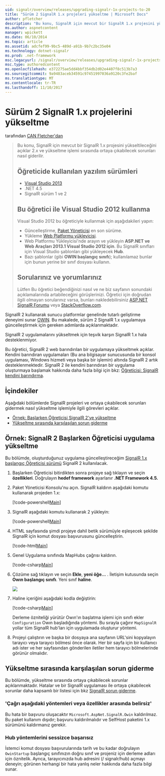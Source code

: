 ```yaml
---
uid: signalr/overview/releases/upgrading-signalr-1x-projects-to-20
title: "Sürüm 2 SignalR 1.x projeleri yükseltme | Microsoft Docs"
author: pfletcher
description: "Bu konu, SignalR için mevcut bir SignalR 1.x projesini yükseltileceğini açıklar 2.x ve yükseltme işlemi sırasında ortaya çıkabilecek sorunları gidermek nasıl..."
ms.author: aspnetcontent
manager: wpickett
ms.date: 06/10/2014
ms.topic: article
ms.assetid: adcfef99-9bc5-489d-a91b-9b7c2bc35e04
ms.technology: dotnet-signalr
ms.prod: .net-framework
msc.legacyurl: /signalr/overview/releases/upgrading-signalr-1x-projects-to-20
msc.type: authoredcontent
ms.openlocfilehash: e372275ae5dd4bbf354db2d02e4407f8c513b7a3
ms.sourcegitcommit: 9a9483aceb34591c97451997036a9120c3fe2baf
ms.translationtype: MT
ms.contentlocale: tr-TR
ms.lasthandoff: 11/10/2017
---
```

<a name="upgrading-signalr-1x-projects-to-version-2"></a>Sürüm 2 SignalR 1.x projelerini yükseltme
====================
tarafından [CAN Fletcher'dan](https://github.com/pfletcher)

> Bu konu, SignalR için mevcut bir SignalR 1.x projesini yükseltileceğini açıklar 2.x ve yükseltme işlemi sırasında ortaya çıkabilecek sorunları nasıl giderilir.
> 
> ## <a name="software-versions-used-in-the-tutorial"></a>Öğreticide kullanılan yazılım sürümleri
> 
> 
> - [Visual Studio 2013](https://www.microsoft.com/visualstudio/eng/2013-downloads)
> - .NET 4.5
> - SignalR sürüm 1 ve 2
>   
> 
> 
> ## <a name="using-visual-studio-2012-with-this-tutorial"></a>Bu öğretici ile Visual Studio 2012 kullanma
> 
> 
> Visual Studio 2012 bu öğreticiyle kullanmak için aşağıdakileri yapın:
> 
> - Güncelleştirme, [Paket Yöneticisi](http://docs.nuget.org/docs/start-here/installing-nuget) en son sürüme.
> - Yükleme [Web Platformu yükleyicisi](https://www.microsoft.com/web/downloads/platform.aspx).
> - Web Platformu Yükleyicisi'nde arayın ve yükleyin **ASP.NET ve Web Araçları 2013.1 Visual Studio 2012 için**. Bu SignalR sınıfları için Visual Studio şablonları gibi yükleyecek **Hub**.
> - Bazı şablonlar (gibi **OWIN başlangıç sınıfı**); kullanılamaz bunlar için bunun yerine bir sınıf dosyası kullanın.
> 
> 
> ## <a name="questions-and-comments"></a>Sorularınız ve yorumlarınız
> 
> Lütfen Bu öğretici beğendiğinizi nasıl ve ne biz sayfanın sonundaki açıklamalarında artabileceğini görüşlerinizi. Öğretici için doğrudan ilgili olmayan sorularınız varsa, bunları nakledebilirsiniz [ASP.NET SignalR Forumu](https://forums.asp.net/1254.aspx/1?ASP+NET+SignalR) veya [StackOverflow.com](http://stackoverflow.com/).


SignalR 2 kullanarak sunucu platformlar genelinde tutarlı geliştirme deneyimi sunar [OWIN](http://owin.org). Bu makalede, sürüm 2 SignalR 1.x uygulamaya güncelleştirmek için gereken adımlarda açıklanmaktadır.

SignalR 2 uygulamalarını yükseltmek için teşvik karşın SignalR 1.x hala desteklenmiyor.

Bu öğretici, SignalR 2 web barındırılan bir uygulamaya yükseltmek açıklar. Kendini barındıran uygulamaları (Bu ana bilgisayar sunucusunda bir konsol uygulaması, Windows hizmeti veya başka bir işlemin) altında SignalR 2 artık desteklenmektedir. SignalR 2 ile kendini barındıran bir uygulama oluşturmaya başlamak hakkında daha fazla bilgi için bkz: [Öğreticisi: SignalR kendini barındırma](../deployment/tutorial-signalr-self-host.md).

## <a name="contents"></a>İçindekiler

Aşağıdaki bölümlerde SignalR projeleri ve ortaya çıkabilecek sorunları gidermek nasıl yükseltme işlemiyle ilgili görevleri açıklar.

- [Örnek: Başlarken Öğreticisi SignalR 2'ye yükseltme](#example)
- [Yükseltme sırasında karşılaşılan sorun giderme](#troubleshooting)

<a id="example"></a>

## <a name="example-upgrading-the-getting-started-tutorial-application-to-signalr-2"></a>Örnek: SignalR 2 Başlarken Öğreticisi uygulama yükseltme

Bu bölümde, oluşturduğunuz uygulama güncelleştireceğim [SignalR 1.x başlangıç Öğreticisi sürümü](../older-versions/index.md) SignalR 2 kullanılacak.

1. Başlarken Öğreticisi bitirdikten sonra projeye sağ tıklayın ve seçin **özellikleri**. Doğrulayın **hedef framework** ayarlanır **.NET Framework 4.5.**
2. Paket Yöneticisi Konsolu'nu açın. SignalR kaldırın aşağıdaki komutu kullanarak projeden 1.x:

    [!code-powershell[Main](upgrading-signalr-1x-projects-to-20/samples/sample1.ps1)]
3. SignalR aşağıdaki komutu kullanarak 2 yükleyin:

    [!code-powershell[Main](upgrading-signalr-1x-projects-to-20/samples/sample2.ps1)]
4. HTML sayfasında şimdi projeye dahil betik sürümüyle eşleşecek şekilde SignalR için komut dosyası başvurusunu güncelleştirin.

    [!code-html[Main](upgrading-signalr-1x-projects-to-20/samples/sample3.html)]
5. Genel Uygulama sınıfında MapHubs çağrısı kaldırın.

    [!code-csharp[Main](upgrading-signalr-1x-projects-to-20/samples/sample4.cs)]
6. Çözüme sağ tıklayın ve seçin **Ekle**, **yeni öğe...** . İletişim kutusunda seçin **Owın başlangıç sınıfı**. Yeni sınıf **haline**.

    ![](upgrading-signalr-1x-projects-to-20/_static/image1.png)
7. Haline içeriğini aşağıdaki kodla değiştirin:

    [!code-csharp[Main](upgrading-signalr-1x-projects-to-20/samples/sample5.cs)]

    Derleme özniteliği yürütür Owın'ın başlatma işlemi için sınıfı ekler `Configuration` Owın başladığında yöntemi. Bu sırayla çağırır `MapSignalR` yollar tüm SignalR hub'ları için uygulamada oluşturur yöntemi.
8. Projeyi çalıştırın ve başka bir dosyaya ana sayfanın URL'sini kopyalayın tarayıcı veya tarayıcı bölmesi önce olarak. Her bir sayfa için bir kullanıcı adı ister ve her sayfasından gönderilen iletiler hem tarayıcı bölmelerinde görünür olmalıdır.

<a id="troubleshooting"></a>

## <a name="troubleshooting-errors-encountered-during-upgrading"></a>Yükseltme sırasında karşılaşılan sorun giderme

Bu bölümde, yükseltme sırasında ortaya çıkabilecek sorunlar açıklanmaktadır. Hatalar ve bir SignalR uygulaması ile ortaya çıkabilecek sorunlar daha kapsamlı bir listesi için bkz [SignalR sorun giderme](../testing-and-debugging/troubleshooting.md).

### <a name="the-call-is-ambiguous-between-the-following-methods-or-properties"></a>'Çağrı aşağıdaki yöntemleri veya özellikler arasında belirsiz'

Bu hata bir başvuru oluşacaktır `Microsoft.AspNet.SignalR.Owin` kaldırılmaz. Bu paket kullanım dışıdır; başvuru kaldırılmalıdır ve SelfHost paketini 1.x sürümünü kaldırmanız gerekir.

### <a name="hub-methods-fail-silently"></a>Hub yöntemlerini sessizce başarısız

İstemci komut dosyası başvurularında tarih ve bu kadar doğrulayın `OwinStartup` başlangıç sınıfınızın doğru sınıf ve projeniz için derleme adları için öznitelik. Ayrıca, tarayıcınızda hub adresini (/ signalr/hub) açmayı deneyin; görünen herhangi bir hata yanlış neler hakkında daha fazla bilgi sunar.
